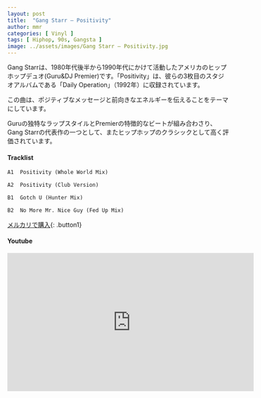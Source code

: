 ```yaml
---
layout: post
title:  "Gang Starr – Positivity"
author: mmr
categories: [ Vinyl ]
tags: [ Hiphop, 90s, Gangsta ]
image: ../assets/images/Gang Starr – Positivity.jpg
---
```


Gang Starrは、1980年代後半から1990年代にかけて活動したアメリカのヒップホップデュオ(Guru&DJ Premier)です。「Positivity」は、彼らの3枚目のスタジオアルバムである「Daily Operation」（1992年）に収録されています。

この曲は、ポジティブなメッセージと前向きなエネルギーを伝えることをテーマにしています。

Guruの独特なラップスタイルとPremierの特徴的なビートが組み合わさり、Gang Starrの代表作の一つとして、またヒップホップのクラシックとして高く評価されています。

#### Tracklist
```md
A1  Positivity (Whole World Mix)

A2  Positivity (Club Version)

B1  Gotch U (Hunter Mix)

B2  No More Mr. Nice Guy (Fed Up Mix)
```

[メルカリで購入](https://jp.mercari.com/item/m87981443033?afid=6142608987){: .button1}

#### Youtube
<iframe width="560" height="315" src="https://www.youtube.com/embed/hWVROzKUETA?si=PrvYk6th-R7Nup7G" title="YouTube video player" frameborder="0" allow="accelerometer; autoplay; clipboard-write; encrypted-media; gyroscope; picture-in-picture; web-share" referrerpolicy="strict-origin-when-cross-origin" allowfullscreen></iframe>